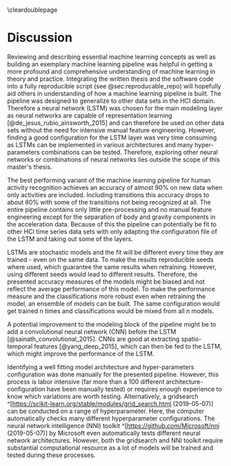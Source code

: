 

```python

```


\cleardoublepage

# Discussion

Reviewing and describing essential machine learning concepts as well as  building an exemplary machine learning pipeline was helpful in getting a more profound and comprehensive understanding of machine learning in theory and practice. Integrating the written thesis and the software code into a fully reproducible script (see @sec:reproducable_repo) will hopefully aid others in understanding of how a machine learning pipeline is built. The pipeline was designed to generalize to other data sets in the HCI domain. Therefore a neural network (LSTM) was chosen for the main modeling layer as neural networks are capable of representation learning [@de_jesus_rubio_ainsworth_2015] and can therefore be used on other data sets without the need for intensive manual feature engineering. However, finding a good configuration for the LSTM layer was very time consuming as LSTMs can be implemented in various architectures and many hyper-parameters combinations can be tested. Therefore, exploring other neural networks or combinations of neural networks lies outside the scope of this master's thesis.

The best performing variant of the machine learning pipeline for human activity recognition achieves an accuracy of almost 90% on new data when only activities are included. Including transitions this accuracy drops to about 80% with some of the transitions not being recognized at all. The entire pipeline contains only little pre-processing and no manual feature engineering except for the separation of body and gravity components in the acceleration data. Because of this the pipeline can potentially be fit to other HCI time series data sets with only adapting the configuration file of the LSTM and taking out some of the layers.

LSTMs are stochastic models and the fit will be different every time they are trained - even on the same data. To make the results reproducible seeds where used, which guarantee the same results when retraining. However, using different seeds would lead to different results. Therefore, the presented accuracy measures of the models might be biased and not reflect the average performance of this model. To make the performance measure and the classifications more robust even when retraining the model, an ensemble of models can be built. The same configuration would get trained *n* times and classifications would be mixed from all *n* models.

A potential improvement to the modeling block of the pipeline might be to add a convolutional neural network (CNN) before the LSTM [@sainath_convolutional_2015]. CNNs are good at extracting spatio-temporal features [@yang_deep_2015], which can then be fed to the LSTM, which might improve the performance of the LSTM.

Identifying a well fitting model architecture and hyper-parameters configuration was done manually for the presented pipeline. However, this process is labor intensive (far more than a 100 different architecture-configuration have been manually tested) or requires enough experience to know which variations are worth testing. Alternatively, a gridsearch ^[https://scikit-learn.org/stable/modules/grid_search.html (2019-05-07)] can be conducted on a range of hyperparameter. Here, the computer automatically checks many different hyperparameter configurations. The neural network intelligence (NNI) toolkit ^[https://github.com/Microsoft/nni (2019-05-07)] by Microsoft even automatically tests different neural network architectures. However, both the gridsearch and NNI toolkit require substantial computational resource as a lot of models will be trained and tested during these processes.

